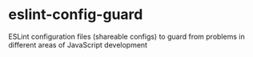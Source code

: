# eslint-config-guard
ESLint configuration files (shareable configs) to guard from problems in different areas of JavaScript development
